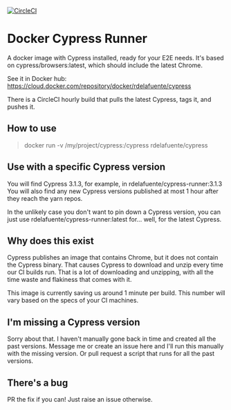 [![CircleCI](https://circleci.com/gh/rupperyes/docker-cypress-runner.svg?style=svg)](https://circleci.com/gh/rupperyes/docker-cypress-runner)

# Docker Cypress Runner

A docker image with Cypress installed, ready for your E2E needs.
It's based on cypress/browsers:latest, which should include the latest Chrome.

See it in Docker hub: https://cloud.docker.com/repository/docker/rdelafuente/cypress

There is a CircleCI hourly build that pulls the latest Cypress, tags it, and pushes it.

## How to use

> docker run -v /my/project/cypress:/cypress rdelafuente/cypress

## Use with a specific Cypress version

You will find Cypress 3.1.3, for example, in rdelafuente/cypress-runner:3.1.3
You will also find any new Cypress versions published at most 1 hour after they reach the yarn repos.

In the unlikely case you don't want to pin down a Cypress version, you can just use rdelafuente/cypress-runner:latest for... well, for the latest Cypress.

## Why does this exist

Cypress publishes an image that contains Chrome, but it does not contain the Cypress binary.
That causes Cypress to download and unzip every time our CI builds run. That is a lot of downloading
and unzipping, with all the time waste and flakiness that comes with it.

This image is currently saving us around 1 minute per build. 
This number will vary based on the specs of your CI machines.

## I'm missing a Cypress version

Sorry about that. I haven't manually gone back in time and created all the past versions.
Message me or create an issue here and I'll run this manually with the missing version.
Or pull request a script that runs for all the past versions.

## There's a bug

PR the fix if you can! Just raise an issue otherwise.
